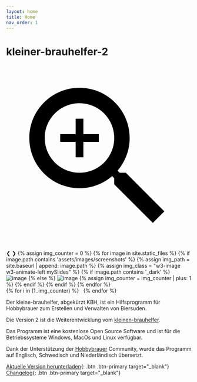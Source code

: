 ```yaml
---
layout: home
title: Home
nav_order: 1
---
```


# kleiner-brauhelfer-2

<div class="slideshow w3-display-container">
    <a href="" class="slideshow-overlay" target=_blank>
        <svg class="w3-display-middle" xmlns="http://www.w3.org/2000/svg" viewBox="0 0 24 24" fill="#000000"><path d="M0 0h24v24H0V0z" fill="none"/><path d="M15.5 14h-.79l-.28-.27C15.41 12.59 16 11.11 16 9.5 16 5.91 13.09 3 9.5 3S3 5.91 3 9.5 5.91 16 9.5 16c1.61 0 3.09-.59 4.23-1.57l.27.28v.79l5 4.99L20.49 19l-4.99-5zm-6 0C7.01 14 5 11.99 5 9.5S7.01 5 9.5 5 14 7.01 14 9.5 11.99 14 9.5 14zm.5-7H9v2H7v1h2v2h1v-2h2V9h-2z"/></svg>
    </a>
    <a class="w3-display-left slideshow-skip" onclick="carousel(-1);">&#10094;</a>
    <a class="w3-display-right slideshow-skip" onclick="carousel();">&#10095;</a>
    {% assign img_counter = 0 %}
    {% for image in site.static_files %}
        {% if image.path contains 'assets/images/screenshots' %}
            {% assign img_path = site.baseurl | append: image.path %}
            {% assign img_class = "w3-image w3-animate-left mySlides" %}
            {% if image.path contains '_dark' %}
                <!-- DARK: {{img_path}} -->
                <img src="{{img_path}}" class="{{img_class}} hide-light" alt="image" />
            {% else %}
                <!-- LIGHT {{img_path}} -->
                <img src="{{img_path}}" class="{{img_class}} hide-dark" alt="image" />
                {% assign img_counter = img_counter | plus: 1 %}
            {% endif %}
        {% endif %}
    {% endfor %}
</div>

<div class="w3-center slide-indicators" style="width:100%">
    {% for i in (1..img_counter) %}
          <a class="dot-mark" onclick='carousel({{i}})'>&nbsp;</a>
    {% endfor %}
</div>

Der kleine-brauhelfer, abgekürzt KBH,  ist ein Hilfsprogramm für Hobbybrauer zum Erstellen und Verwalten von Biersuden.

Die Version 2 ist die Weiterentwicklung vom [kleinen-brauhelfer](http://github.com/Gremmel/kleiner-brauhelfer).

Das Programm ist eine kostenlose Open Source Software und ist für die Betriebssysteme Windows, MacOs und Linux verfügbar.

Dank der Unterstützung der [Hobbybrauer](http://hobbybrauer.de) Community, wurde das Programm auf Englisch,  Schwedisch und Niederländisch übersetzt.

[Aktuelle Version herunterladen](http://github.com/kleiner-brauhelfer/kleiner-brauhelfer-2/releases/latest){: .btn .btn-primary target="_blank"}
[Changelog](https://github.com/kleiner-brauhelfer/kleiner-brauhelfer-2/blob/master/CHANGELOG.md){: .btn .btn-primary target="_blank"}
